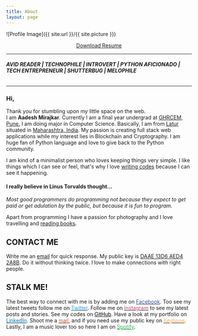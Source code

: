 ```yaml
---
title: About
layout: page
---
```

![Profile Image]({{ site.url }}/{{ site.picture }})
<center><a target="_blank" href="">Download Resume</a></center>
<hr/>
<h6><b>AVID READER | TECHNOPHILE | INTROVERT | PYTHON AFICIONADO | TECH ENTREPRENEUR |  SHUTTERBUG | MELOPHILE</b></h6>
<hr/>
<h3>Hi,</h3>
<p>Thank you for stumbling upon my little space on the web. <br> I am <strong>Aadesh Mirajkar</strong>. Currently I am a final year undergrad at <a target="_blank" href="http://ghrcem.raisoni.net">GHRCEM, Pune.</a> I am doing major in Computer Science. Basically, I am from <a target="_blank" href="https://en.wikipedia.org/wiki/Latur">Latur</a> situated 
in <a target="_blank" href="https://en.wikipedia.org/wiki/Maharashtra">Maharashtra, India</a>. My passion is creating full stack web applications while my interest lies in Blockchain and Cryptography. I am huge fan of Python language and love to give back to the Python community.</p><p>I am kind of a minimalist person who loves keeping things very simple. I like things which I can see or feel, that's why I love <a href="https://github.com/captainaadesh">writing codes</a> because I can see it happening.</p>

<h4>I really believe in Linus Torvalds thought...</h4>
<span class="evidence"><i>Most good programmers do programming not because they expect to get paid or get adulation by the public, but because it is fun to program.</i></span>


<p> Apart from programming I have a passion for photography and I love travelling and <a target="_blank" href="https://www.goodreads.com/user/show/80093512-aadesh-mirajkar">reading books</a>.

<h2>CONTACT ME</h2>

<p> Write me an <a href="mailto:mirajkaraadesh@gmail.com">email</a> for quick response. My public key is <a target="_blank" href="https://keybase.io/aadesh">DAAE 13D6 AED4 2A8B</a>. Do it without thinking twice. I love to make connections with right people.</p>

<h2>STALK ME!</h2>

<p>The best way to connect with me is by adding me on <a target="_blank" href="https://facebook.com/captainaadesh"><span style="color:#3b5998">Facebook</span></a>.
Too see my latest tweets follow me on <a target="_blank" href="https://twitter.com/captainaadesh"><span style="color:#1da1f2">Twitter</span></a>.
Follow me on <a target="_blank" href="https://www.instagram.com/captainaadesh"><span style="color:#cd486b">Instagram</span></a> to see my latest posts and stories.
See my codes on <a target="_blank" href="https://github.com/captainaadesh"><span style="color:#000000">GitHub</span></a>.
Have a look at my portfolio on <a target="_blank" href="https://www.linkedin.com/in/aadesh-mirajkar"><span style="color:#0077b5">LinkedIn</span></a>.
Shoot me a <a target="_blank" href="mailto:mirajkaraadesh@gmail.com"><span style="color:#dd4b39">mail</span></a>, and if you need use my public key on <a target="_blank" href="https://keybase.io/aadesh"><span style="color:#ffad60">Keybase</span></a>.
Lastly, I am a music lover too so here I am on <a target="_blank" href="https://open.spotify.com/user/31jtytdlkkfhijhnt5vmyfplgsf4"><span style="color:#2ebd59">Spotify</span></a>.

